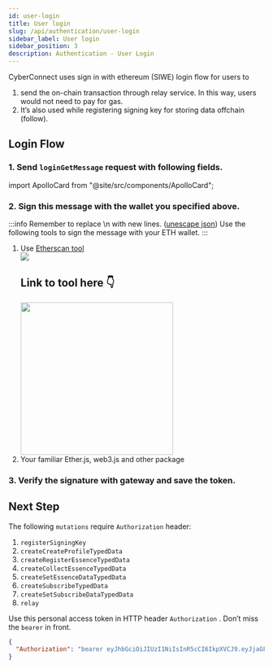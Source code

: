 ```yaml
---
id: user-login
title: User login
slug: /api/authentication/user-login
sidebar_label: User login
sidebar_position: 3
description: Authentication - User Login
---
```


CyberConnect uses sign in with ethereum (SIWE) login flow for users to

1. send the on-chain transaction through relay service. In this way, users would not need to pay for gas.
2. It’s also used while registering signing key for storing data offchain (follow).

## Login Flow

### 1. Send `loginGetMessage` request with following fields.

import ApolloCard from "@site/src/components/ApolloCard";

<ApolloCard queryName="loginGetMessage" />

### 2. Sign this message with the wallet you specified above.

:::info
Remember to replace \n with new lines. ([unescape json](https://www.freeformatter.com/json-escape.html#before-output)) Use the following tools to sign the message with your ETH wallet.
:::

1.  Use [Etherscan tool](https://etherscan.io/verifiedSignatures#)
    <div class="side-by-side-images" >
    <div>
    <img src="/img/v2/auth_token_cc.gif" />
    </div>
    <div>
    <h2>Link to tool here 👇</h2>
    <a href="https://etherscan.io/verifiedSignatures#">
    <img src="/img/v2/siwe.png" alt="" height="300px" width="300px"/> 
    </a>
    </div>
    </div>
2.  Your familiar Ether.js, web3.js and other package

### 3. Verify the signature with gateway and save the token.

<ApolloCard queryName="loginVerify" />

## Next Step

The following `mutations` require `Authorization` header:

1. `registerSigningKey`
2. `createCreateProfileTypedData`
3. `createRegisterEssenceTypedData`
4. `createCollectEssenceTypedData`
5. `createSetEssenceDataTypedData`
6. `createSubscribeTypedData`
7. `createSetSubscribeDataTypedData`
8. `relay`

Use this personal access token in HTTP header `Authorization` . Don’t miss the `bearer` in front.

```json
{
  "Authorization": "bearer eyJhbGciOiJIUzI1NiIsInR5cCI6IkpXVCJ9.eyJjaGFpbl9pZCI6MSwiZG9tYWluIjoiY3liZXJjb25uZWN0Lm1lIiwiYWRkcmVzcyI6IjB4OTI3ZjM1NTExNzcyMWUwRThBN2I1ZUEyMDAwMmI2NUI4YTU1MTg5MCIsImlzcyI6IkN5YmVyQ29ubmVjdCIsImV4cCI6MTY2NTA4NDU2MywiaWF0IjoxNjYyNDkyNTYzfQ.X3Y-gTTnsmpNRqkZ3vAAv3UOnHBb5WH5EZ2sOcJRPnw"
}
```
